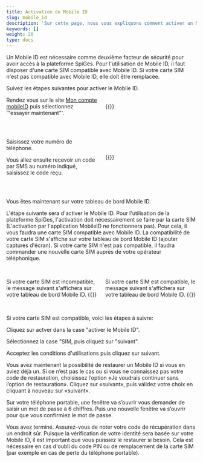 ```yaml
---
title: Activation du Mobile ID
slug: mobile_id
description: 'Sur cette page, nous vous expliquons comment activer un Mobile ID. Cela vous permettra de vérifier votre identité lors de la connexion à eIAM.'
keywords: []
weight: 20
type: docs
---
```


Un Mobile ID est nécessaire comme deuxième facteur de sécurité pour avoir accès à la plateforme SpiGes. Pour l'utilisation de Mobile ID, il faut disposer d'une carte SIM compatible avec Mobile ID. Si votre carte SIM n'est pas compatible avec Mobile ID, elle doit être remplacée. 

Suivez les étapes suivantes pour activer le Mobile ID.

<!-- 1ere paire de colonnes -->

<div style="display: flex; justify-content: space-between; align-items: center;">

<div style="flex: 1; padding-right: 10px;">
<!-- First column content goes here -->
Rendez vous sur le site <a href="https://www.mobileid.ch/fr">Mon compte mobileID</a> puis sélectionnez '"essayer maintenant"'. 
</div>

<div style="flex: 1; padding-left: 10px;">
<!-- Second column content goes here -->
{{<insertImage image="mobile_id_fr.png" description="MobileID" class="bord taille">}}
</div>

</div>

&nbsp;

<!-- 2eme paire de colonnes -->

<div style="display: flex; justify-content: space-between; align-items: center;">

<div style="flex: 1; padding-right: 10px;">
<!-- First column content goes here -->
<p> Saisissez votre numéro de téléphone. </p>

<p> Vous allez ensuite recevoir un code par SMS au numéro indiqué, saisissez le code reçu. </p>
</div>

<div style="flex: 1; padding-left: 10px;">
<!-- Second column content goes here -->
{{<insertImage image="saisie_tel_fr.png" description="Code SMS" class="bord taille">}}
</div>

</div>

&nbsp;

Vous êtes maintenant sur votre tableau de bord Mobile ID. 

L'étape suivante sera d'activer le Mobile ID. Pour l'utilisation de la plateforme SpiGes, l'activation doit nécessairement se faire par la carte SIM (L'activation par l'application MobileID ne fonctionnera pas). Pour cela, il vous faudra une carte SIM compatible avec Mobile ID. La compatibilité de votre carte SIM s'affiche sur votre tableau de bord Mobile ID (ajouter captures d'écran). Si votre carte SIM n'est pas compatible, il faudra commander une nouvelle carte SIM auprès de votre opérateur téléphonique.

&nbsp; 

<!-- 2eme paire de colonnes -->

<div style="display: flex; justify-content: space-between; align-items: center;">

<div style="flex: 1; padding-right: 10px;">
<!-- First column content goes here -->
Si votre carte SIM est incompatible, le message suivant s'affichera sur votre tableau de bord Mobile ID.
{{<insertImage image="sim_incompatible_fr.png" description="Code SMS" class="bord taille">}}

</div>

<div style="flex: 1; padding-left: 10px;">
<!-- Second column content goes here -->
Si votre carte SIM est compatible, le message suivant s'affichera sur votre tableau de bord Mobile ID.
{{<insertImage image="sim_compatible_fr.png" description="Code SMS" class="bord taille">}}
</div>


</div>

&nbsp;

Si votre carte SIM est compatible, voici les étapes à suivre: 

Cliquez sur actver dans la case "activer le Mobile ID". 

Sélectionnez la case "SIM, puis cliquez sur "suivant". 

Acceptez les conditions d'utilisations puis cliquez sur suivant.

Vous avez maintenant la possibilité de restaurer un Mobile ID si vous en aviez déjà un. Si ce n’est pas le cas ou si vous ne connaissez pas votre code de restauration, choisissez l’option «Je voudrais continuer sans l’option de restauration». Cliquez sur «suivant», puis validez votre choix en cliquant à nouveau sur «suivant».

Sur votre téléphone portable, une fenêtre va s’ouvrir vous demander de saisir un mot de passe à 6 chiffres. Puis une nouvelle fenêtre va s’ouvrir pour que vous confirmiez le mot de passe. 

Vous avez terminé. Assurez-vous de noter votre code de récupération dans un endroit sûr. Puisque la vérification de votre identité sera basée sur votre Mobile ID, il est important que vous puissiez le restaurer si besoin. Cela est nécessaire en cas d'oubli du code PIN ou de remplacement de la carte SIM (par exemple en cas de perte du téléphone portable). 
